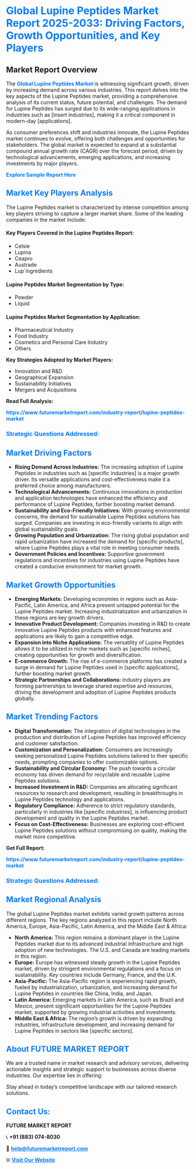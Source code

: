 <h1 style="color: #007BFF;">Global Lupine Peptides Market Report 2025-2033: Driving Factors, Growth Opportunities, and Key Players</h1>

<section id="overview">
<h2>Market Report Overview</h2>
<p>The <a href="https://www.futuremarketreport.com/industry-report/lupine-peptides-market" style="color: #007BFF; text-decoration: none;"><strong>Global Lupine Peptides Market</strong></a> is witnessing significant growth, driven by increasing demand across various industries. This report delves into the key aspects of the Lupine Peptides market, providing a comprehensive analysis of its current status, future potential, and challenges. The demand for Lupine Peptides has surged due to its wide-ranging applications in industries such as [insert industries], making it a critical component in modern-day [applications].</p>
<p>As consumer preferences shift and industries innovate, the Lupine Peptides market continues to evolve, offering both challenges and opportunities for stakeholders. The global market is expected to expand at a substantial compound annual growth rate (CAGR) over the forecast period, driven by technological advancements, emerging applications, and increasing investments by major players.</p>
</section>

<section id="overview">
<p><a href="https://www.futuremarketreport.com/request-sample/reportId=114450" style="color: #007BFF; text-decoration: none;"><strong>Explore Sample Report Here</strong></a></p>
</section>

<section id="key-players">
<h2 style="color: #007BFF;">Market Key Players Analysis</h2>
<p>The Lupine Peptides market is characterized by intense competition among key players striving to capture a larger market share. Some of the leading companies in the market include:</p>
<h4>Key Players Covered in the Lupine Peptides Report:</h4>
<ul><li>Celsie</li><li>Lupina</li><li>Ceapro</li><li>Austrade</li><li>Lup`ingredients</li></ul>
<h4>Lupine Peptides Market Segmentation by Type:</h4>
<ul><li>Powder</li><li>Liquid</li></ul>

<h4>Lupine Peptides Market Segmentation by Application:</h4>
<ul><li>Pharmaceutical Industry</li><li>Food Industry</li><li>Cosmetics and Personal Care Industry</li><li>Others</li></ul>
<p><strong>Key Strategies Adopted by Market Players:</strong></p>
<ul>
<li>Innovation and R&D</li>
<li>Geographical Expansion</li>
<li>Sustainability Initiatives</li>
<li>Mergers and Acquisitions</li>
</ul>
</section>

<section>
<p><strong>Read Full Analysis: </strong></p><a href="https://www.futuremarketreport.com/industry-report/lupine-peptides-market" style="color: #007BFF; text-decoration: none;"><strong>https://www.futuremarketreport.com/industry-report/lupine-peptides-market</strong></a>
<h3 style="color: #007BFF;">Strategic Questions Addressed:</h3>
</section>

<section id="driving-factors">
<h2 style="color: #007BFF;">Market Driving Factors</h2>
<ul>
<li><strong>Rising Demand Across Industries:</strong> The increasing adoption of Lupine Peptides in industries such as [specific industries] is a major growth driver. Its versatile applications and cost-effectiveness make it a preferred choice among manufacturers.</li>
<li><strong>Technological Advancements:</strong> Continuous innovations in production and application technologies have enhanced the efficiency and performance of Lupine Peptides, further boosting market demand.</li>
<li><strong>Sustainability and Eco-Friendly Initiatives:</strong> With growing environmental concerns, the demand for sustainable Lupine Peptides solutions has surged. Companies are investing in eco-friendly variants to align with global sustainability goals.</li>
<li><strong>Growing Population and Urbanization:</strong> The rising global population and rapid urbanization have increased the demand for [specific products], where Lupine Peptides plays a vital role in meeting consumer needs.</li>
<li><strong>Government Policies and Incentives:</strong> Supportive government regulations and incentives for industries using Lupine Peptides have created a conducive environment for market growth.</li>
</ul>
</section>

<section id="growth-opportunities">
<h2 style="color: #007BFF;">Market Growth Opportunities</h2>
<ul>
<li><strong>Emerging Markets:</strong> Developing economies in regions such as Asia-Pacific, Latin America, and Africa present untapped potential for the Lupine Peptides market. Increasing industrialization and urbanization in these regions are key growth drivers.</li>
<li><strong>Innovative Product Development:</strong> Companies investing in R&D to create innovative Lupine Peptides products with enhanced features and applications are likely to gain a competitive edge.</li>
<li><strong>Expansion into Niche Applications:</strong> The versatility of Lupine Peptides allows it to be utilized in niche markets such as [specific niches], creating opportunities for growth and diversification.</li>
<li><strong>E-commerce Growth:</strong> The rise of e-commerce platforms has created a surge in demand for Lupine Peptides used in [specific applications], further boosting market growth.</li>
<li><strong>Strategic Partnerships and Collaborations:</strong> Industry players are forming partnerships to leverage shared expertise and resources, driving the development and adoption of Lupine Peptides products globally.</li>
</ul>
</section>

<section id="trending-factors">
<h2 style="color: #007BFF;">Market Trending Factors</h2>
<ul>
<li><strong>Digital Transformation:</strong> The integration of digital technologies in the production and distribution of Lupine Peptides has improved efficiency and customer satisfaction.</li>
<li><strong>Customization and Personalization:</strong> Consumers are increasingly seeking personalized Lupine Peptides solutions tailored to their specific needs, prompting companies to offer customizable options.</li>
<li><strong>Sustainability and Circular Economy:</strong> The push towards a circular economy has driven demand for recyclable and reusable Lupine Peptides solutions.</li>
<li><strong>Increased Investment in R&D:</strong> Companies are allocating significant resources to research and development, resulting in breakthroughs in Lupine Peptides technology and applications.</li>
<li><strong>Regulatory Compliance:</strong> Adherence to strict regulatory standards, particularly in industries like [specific industries], is influencing product development and quality in the Lupine Peptides market.</li>
<li><strong>Focus on Cost-Effectiveness:</strong> Businesses are exploring cost-efficient Lupine Peptides solutions without compromising on quality, making the market more competitive.</li>
</ul>
</section>

<section>
<p><strong>Get Full Report: </strong></p><a href="https://www.futuremarketreport.com/industry-report/lupine-peptides-market" style="color: #007BFF; text-decoration: none;"><strong>https://www.futuremarketreport.com/industry-report/lupine-peptides-market</strong></a>
<h3 style="color: #007BFF;">Strategic Questions Addressed:</h3>
</section>


<section id="regional-analysis">
<h2 style="color: #007BFF;">Market Regional Analysis</h2>
<p>The global Lupine Peptides market exhibits varied growth patterns across different regions. The key regions analyzed in this report include North America, Europe, Asia-Pacific, Latin America, and the Middle East & Africa:</p>
<ul>
<li><strong>North America:</strong> This region remains a dominant player in the Lupine Peptides market due to its advanced industrial infrastructure and high adoption of new technologies. The U.S. and Canada are leading markets in this region.</li>
<li><strong>Europe:</strong> Europe has witnessed steady growth in the Lupine Peptides market, driven by stringent environmental regulations and a focus on sustainability. Key countries include Germany, France, and the U.K.</li>
<li><strong>Asia-Pacific:</strong> The Asia-Pacific region is experiencing rapid growth, fueled by industrialization, urbanization, and increasing demand for Lupine Peptides in countries like China, India, and Japan.</li>
<li><strong>Latin America:</strong> Emerging markets in Latin America, such as Brazil and Mexico, present significant opportunities for the Lupine Peptides market, supported by growing industrial activities and investments.</li>
<li><strong>Middle East & Africa:</strong> The region’s growth is driven by expanding industries, infrastructure development, and increasing demand for Lupine Peptides in sectors like [specific sectors].</li>
</ul>
</section>

<footer>
<h2 style="color: #007BFF;">About FUTURE MARKET REPORT</h2>
<p>We are a trusted name in market research and advisory services, delivering actionable insights and strategic support to businesses across diverse industries. Our expertise lies in offering:</p>

<p>Stay ahead in today’s competitive landscape with our tailored research solutions.</p>

<h2 style="color: #007BFF;">Contact Us:</h2>
<p><strong>FUTURE MARKET REPORT</strong></p>
<p>📞 <strong>+91 (883) 074-8030</strong></p>
<p>📧 <strong><a href="mailto:help@futuremarketreport.com" style="color: #007BFF;">help@futuremarketreport.com</a></strong></p>
<p>🌐 <strong><a href="https://www.futuremarketreport.com/" style="color: #007BFF;">Visit Our Website</a></strong></p>
</footer>